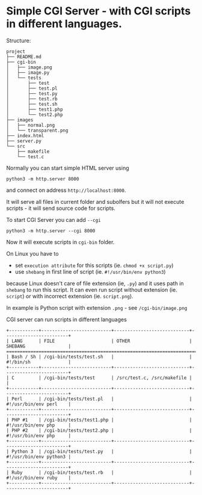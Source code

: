# Simple CGI Server - with CGI scripts in different languages.


Structure:

    project
    ├── README.md
    ├── cgi-bin
    │   ├── image.png
    │   ├── image.py
    │   └── tests
    │       ├── test
    │       ├── test.pl
    │       ├── test.py
    │       ├── test.rb
    │       ├── test.sh
    │       ├── test1.php
    │       └── test2.php
    ├── images
    │   ├── normal.png
    │   └── transparent.png
    ├── index.html
    ├── server.py
    └── src
        ├── makefile
        └── test.c


Normally you can start simple HTML server using

    python3 -m http.server 8000

and connect on address `http://localhost:8000`.

It will serve all files in current folder and subolfers but it will not execute scripts - it will send source code for scripts.

To start CGI Server you can add `--cgi`

    python3 -m http.server --cgi 8000

Now it will execute scripts in `cgi-bin` folder.

On Linux you have to

- set `execution attribute` for this scripts (ie. `chmod +x script.py`)
- use `shebang` in first line of script (ie. `#!/usr/bin/env python3`)

because Linux doesn't care of file extension (ie, `.py`) and it uses path in `shebang` to run this script. It can even run script without extension (ie. `script`) or with incorrect extension (ie. `script.png`).

In example is Python script with extension `.png` - see `/cgi-bin/image.png`

CGI server can run scripts in different languages

    +-----------+--------------------------+----------------------------+------------------------+
    | LANG      | FILE                     | OTHER                      | SHEBANG                |
    ==============================================================================================
    | Bash / Sh | /cgi-bin/tests/test.sh   |                            | #!/bin/sh              |
    +-----------+--------------------------+----------------------------+------------------------+
    | C         | /cgi-bin/tests/test      | /src/test.c, /src/makefile |                        |
    +-----------+--------------------------+----------------------------+------------------------+
    | Perl      | /cgi-bin/tests/test.pl   |                            | #!/usr/bin/env perl    |
    +-----------+--------------------------+----------------------------+------------------------+
    | PHP #1    | /cgi-bin/tests/test1.php |                            | #!/usr/bin/env php     |
    | PHP #2    | /cgi-bin/tests/test2.php |                            | #!/usr/bin/env php     |
    +-----------+--------------------------+----------------------------+------------------------+
    | Python 3  | /cgi-bin/tests/test.py   |                            | #!/usr/bin/env python3 |
    +-----------+--------------------------+----------------------------+------------------------+
    | Ruby      | /cgi-bin/tests/test.rb   |                            | #!/usr/bin/env ruby    |
    +-----------+--------------------------+----------------------------+------------------------+
